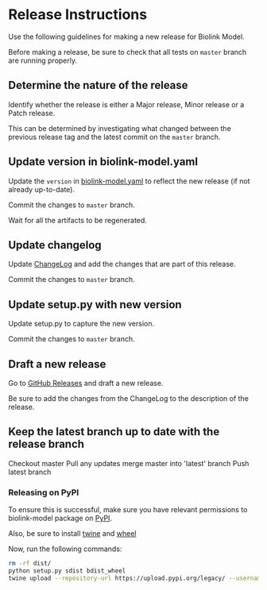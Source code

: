 # Release Instructions

Use the following guidelines for making a new release for Biolink Model.

Before making a release, be sure to check that all tests on `master` branch are running properly.


## Determine the nature of the release

Identify whether the release is either a Major release, Minor release or a Patch release.

This can be determined by investigating what changed between the previous release tag
and the latest commit on the `master` branch.


## Update version in biolink-model.yaml

Update the `version` in [biolink-model.yaml]() to reflect the new release (if not already up-to-date).

Commit the changes to `master` branch.

Wait for all the artifacts to be regenerated.


## Update changelog

Update [ChangeLog]() and add the changes that are part of this release.

Commit the changes to `master` branch.


## Update setup.py with new version

Update setup.py to capture the new version.

Commit the changes to `master` branch.


## Draft a new release

Go to [GitHub Releases](https://github.com/biolink/biolink-model/releases) and draft a new release.

Be sure to add the changes from the ChangeLog to the description of the release.


## Keep the latest branch up to date with the release branch

Checkout master
Pull any updates
merge master into 'latest' branch
Push latest branch

### Releasing on PyPI

To ensure this is successful, make sure you have relevant permissions to biolink-model package on [PyPI](https://pypi.org/project/biolink-model/).

Also, be sure to install [twine](https://pypi.org/project/twine/) and [wheel](https://pypi.org/project/wheel/)

Now, run the following commands:

```sh
rm -rf dist/
python setup.py sdist bdist_wheel
twine upload --repository-url https://upload.pypi.org/legacy/ --username PYPI_USERNAME dist/*
```
